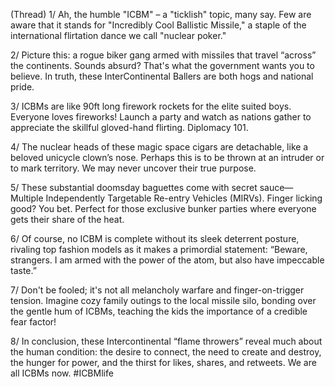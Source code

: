 (Thread) 1/ Ah, the humble "ICBM" – a "ticklish" topic, many say. Few are aware that it stands for "Incredibly Cool Ballistic Missile," a staple of the international flirtation dance we call "nuclear poker."

2/ Picture this: a rogue biker gang armed with missiles that travel “across” the continents. Sounds absurd? That's what the government wants you to believe. In truth, these InterContinental Ballers are both hogs and national pride.

3/ ICBMs are like 90ft long firework rockets for the elite suited boys. Everyone loves fireworks! Launch a party and watch as nations gather to appreciate the skillful gloved-hand flirting. Diplomacy 101.

4/ The nuclear heads of these magic space cigars are detachable, like a beloved unicycle clown’s nose. Perhaps this is to be thrown at an intruder or to mark territory. We may never uncover their true purpose.

5/ These substantial doomsday baguettes come with secret sauce— Multiple Independently Targetable Re-entry Vehicles (MIRVs). Finger licking good? You bet. Perfect for those exclusive bunker parties where everyone gets their share of the heat.

6/ Of course, no ICBM is complete without its sleek deterrent posture, rivaling top fashion models as it makes a primordial statement: “Beware, strangers. I am armed with the power of the atom, but also have impeccable taste.”

7/ Don't be fooled; it's not all melancholy warfare and finger-on-trigger tension. Imagine cozy family outings to the local missile silo, bonding over the gentle hum of ICBMs, teaching the kids the importance of a credible fear factor!

8/ In conclusion, these Intercontinental “flame throwers” reveal much about the human condition: the desire to connect, the need to create and destroy, the hunger for power, and the thirst for likes, shares, and retweets. We are all ICBMs now. #ICBMlife
